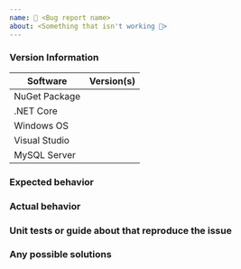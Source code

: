 ```yaml
---
name: 🐜 <Bug report name>
about: <Something that isn't working 🔧>
---
```


### Version Information
| Software                       | Version(s) |
| -------------------------------| ---------- |
| NuGet Package                  |            |
| .NET Core                      |            |
| Windows OS                     |            |
| Visual Studio                  |            |
| MySQL Server                   |            |

### Expected behavior

### Actual behavior

### Unit tests or guide about that reproduce the issue

### Any possible solutions
